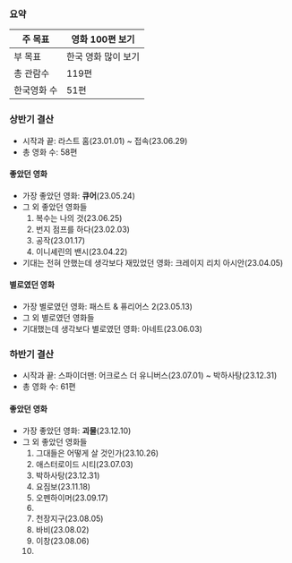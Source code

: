 ### 요약
| 주 목표     | 영화 100편 보기 |
| ----------- | --------------- |
| 부 목표     | 한국 영화 많이 보기                |
| 총 관람수   | 119편             |
| 한국영화 수 | 51편              |
### 상반기 결산
- 시작과 끝: 라스트 홈(23.01.01) ~ 접속(23.06.29)
- 총 영화 수: 58편
#### 좋았던 영화
- 가장 좋았던 영화: **큐어**(23.05.24)
- 그 외 좋았던 영화들
	1. 복수는 나의 것(23.06.25)
	2. 번지 점프를 하다(23.02.03)
	3. 공작(23.01.17)
	4. 이니셰린의 밴시(23.04.22)
- 기대는 전혀 안했는데 생각보다 재밌었던 영화: 크레이지 리치 아시안(23.04.05)

#### 별로였던 영화
- 가장 별로였던 영화: 패스트 & 퓨리어스 2(23.05.13)
- 그 외 별로였던 영화들
- 기대했는데 생각보다 별로였던 영화: 아네트(23.06.03)

### 하반기 결산
- 시작과 끝: 스파이더맨: 어크로스 더 유니버스(23.07.01) ~ 박하사탕(23.12.31)
- 총 영화 수: 61편
#### 좋았던 영화
- 가장 좋았던 영화: **괴물**(23.12.10)
- 그 외 좋았던 영화들
	1. 그대들은 어떻게 살 것인가(23.10.26)
	2. 애스터로이드 시티(23.07.03)
	3. 박하사탕(23.12.31)
	4. 요짐보(23.11.18)
	5. 오펜하이머(23.09.17)
	6. 
	7. 천장지구(23.08.05)
	8. 바비(23.08.02)
	9. 이창(23.08.06)
	10. 